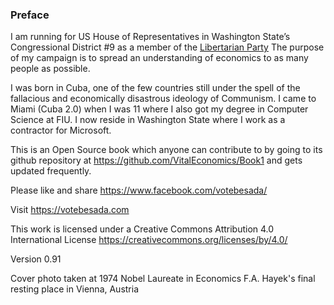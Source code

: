 ### Preface 


I am running for US House of Representatives in Washington State’s Congressional District #9 as a member of the [Libertarian Party](https://www.lp.org/issues/) The purpose of my campaign is to spread an understanding of economics to as many people as possible.


I was born in Cuba, one of the few countries still under the spell of the fallacious and economically disastrous ideology of Communism. I came to Miami (Cuba 2.0) when I was 11 where I also got my degree in Computer Science at FIU. I now reside in Washington State where I work as a contractor for Microsoft. 


This is an Open Source book which anyone can contribute to by going to its github repository at https://github.com/VitalEconomics/Book1 and gets updated frequently.

Please like and share https://www.facebook.com/votebesada/

Visit https://votebesada.com

This work is licensed under a Creative Commons Attribution 4.0 International License
https://creativecommons.org/licenses/by/4.0/

Version 0.91

Cover photo taken at 1974 Nobel Laureate in Economics F.A. Hayek's final resting place in Vienna, Austria

